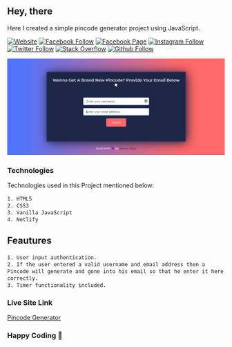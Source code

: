 ﻿## **Hey, there**

Here I created a simple pincode generator project using JavaScript.

[![Website](https://img.shields.io/website?label=saminyasar%20🚀&name=hello&style=flat&url=https://saminyasar.netlify.app/)](https://saminyasar.netlify.app/)
[![Facebook Follow](https://img.shields.io/badge/Facebook-Follow-brightgreen)](https://www.facebook.com/saminyasar004/)
[![Facebook Page](https://img.shields.io/badge/Facebook-Page-brightgreen)](https://www.facebook.com/saminyasar04/)
[![Instagram Follow](https://img.shields.io/badge/Instagram-Follow-brightgreen)](https://instagram.com/saminyasar004/)
[![Twitter Follow](https://img.shields.io/badge/Twitter-Follow-brightgreen)](https://twitter.com/saminyasar004/)
[![Stack Overflow](https://img.shields.io/badge/Stack%20Overflow-Questions-brightgreen)](https://stackoverflow.com/users/14735945/samin-yasar)
[![Github Follow](https://img.shields.io/github/followers/saminyasar004?label=saminyasar004&style=social)](https://github.com/saminyasar004/)

![Design preview of this project](./img/preview.jpg)

### **Technologies**

Technologies used in this Project mentioned below:

```
1. HTML5
2. CSS3
3. Vanilla JavaScript
4. Netlify
```

## **Feautures**

```
1. User input authentication.
2. If the user entered a valid username and email address then a Pincode will generate and gone into his email so that he enter it here correctly.
3. Timer functionality included.
```

### **Live Site Link**

[Pincode Generator](https://pincode-generator.netlify.app/)

### **Happy Coding 🚀**
